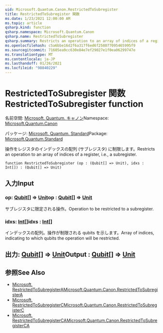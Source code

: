 ```yaml
---
uid: Microsoft.Quantum.Canon.RestrictedToSubregister
title: RestrictedToSubregister 関数
ms.date: 1/23/2021 12:00:00 AM
ms.topic: article
qsharp.kind: function
qsharp.namespace: Microsoft.Quantum.Canon
qsharp.name: RestrictedToSubregister
qsharp.summary: Restricts an operation to an array of indices of a register, i.e., a subregister.
ms.openlocfilehash: c5a6bbe16d2f6a317f6ed6f258077095465995f9
ms.sourcegitcommit: 71605ea9cc630e84e7ef29027e1f0ea06299747e
ms.translationtype: MT
ms.contentlocale: ja-JP
ms.lasthandoff: 01/26/2021
ms.locfileid: "98840229"
---
```

# <a name="restrictedtosubregister-function"></a><span data-ttu-id="93b99-102">RestrictedToSubregister 関数</span><span class="sxs-lookup"><span data-stu-id="93b99-102">RestrictedToSubregister function</span></span>

<span data-ttu-id="93b99-103">名前空間: [Microsoft. Quantum. キャノン](xref:Microsoft.Quantum.Canon)</span><span class="sxs-lookup"><span data-stu-id="93b99-103">Namespace: [Microsoft.Quantum.Canon](xref:Microsoft.Quantum.Canon)</span></span>

<span data-ttu-id="93b99-104">パッケージ: [Microsoft. Quantum. Standard](https://nuget.org/packages/Microsoft.Quantum.Standard)</span><span class="sxs-lookup"><span data-stu-id="93b99-104">Package: [Microsoft.Quantum.Standard](https://nuget.org/packages/Microsoft.Quantum.Standard)</span></span>


<span data-ttu-id="93b99-105">操作をレジスタのインデックスの配列 (サブレジスタ) に制限します。</span><span class="sxs-lookup"><span data-stu-id="93b99-105">Restricts an operation to an array of indices of a register, i.e., a subregister.</span></span>

```qsharp
function RestrictedToSubregister (op : (Qubit[] => Unit), idxs : Int[]) : (Qubit[] => Unit)
```


## <a name="input"></a><span data-ttu-id="93b99-106">入力</span><span class="sxs-lookup"><span data-stu-id="93b99-106">Input</span></span>

### <a name="op--qubit--unit"></a><span data-ttu-id="93b99-107">op: [Qubit](xref:microsoft.quantum.lang-ref.qubit)[] => [Unit](xref:microsoft.quantum.lang-ref.unit)</span><span class="sxs-lookup"><span data-stu-id="93b99-107">op : [Qubit](xref:microsoft.quantum.lang-ref.qubit)[] => [Unit](xref:microsoft.quantum.lang-ref.unit)</span></span> 

<span data-ttu-id="93b99-108">サブレジスタに限定される操作。</span><span class="sxs-lookup"><span data-stu-id="93b99-108">Operation to be restricted to a subregister.</span></span>


### <a name="idxs--int"></a><span data-ttu-id="93b99-109">idxs: [Int](xref:microsoft.quantum.lang-ref.int)[]</span><span class="sxs-lookup"><span data-stu-id="93b99-109">idxs : [Int](xref:microsoft.quantum.lang-ref.int)[]</span></span>

<span data-ttu-id="93b99-110">インデックスの配列。操作が制限される qubits を示します。</span><span class="sxs-lookup"><span data-stu-id="93b99-110">Array of indices, indicating to which qubits the operation will be restricted.</span></span>



## <a name="output--qubit--unit"></a><span data-ttu-id="93b99-111">出力: [Qubit](xref:microsoft.quantum.lang-ref.qubit)[] => [Unit](xref:microsoft.quantum.lang-ref.unit)</span><span class="sxs-lookup"><span data-stu-id="93b99-111">Output : [Qubit](xref:microsoft.quantum.lang-ref.qubit)[] => [Unit](xref:microsoft.quantum.lang-ref.unit)</span></span> 



## <a name="see-also"></a><span data-ttu-id="93b99-112">参照</span><span class="sxs-lookup"><span data-stu-id="93b99-112">See Also</span></span>

- [<span data-ttu-id="93b99-113">Microsoft. RestrictedToSubregisterA</span><span class="sxs-lookup"><span data-stu-id="93b99-113">Microsoft.Quantum.Canon.RestrictedToSubregisterA</span></span>](xref:Microsoft.Quantum.Canon.RestrictedToSubregisterA)
- [<span data-ttu-id="93b99-114">Microsoft. RestrictedToSubregisterC</span><span class="sxs-lookup"><span data-stu-id="93b99-114">Microsoft.Quantum.Canon.RestrictedToSubregisterC</span></span>](xref:Microsoft.Quantum.Canon.RestrictedToSubregisterC)
- [<span data-ttu-id="93b99-115">Microsoft. RestrictedToSubregisterCA</span><span class="sxs-lookup"><span data-stu-id="93b99-115">Microsoft.Quantum.Canon.RestrictedToSubregisterCA</span></span>](xref:Microsoft.Quantum.Canon.RestrictedToSubregisterCA)
